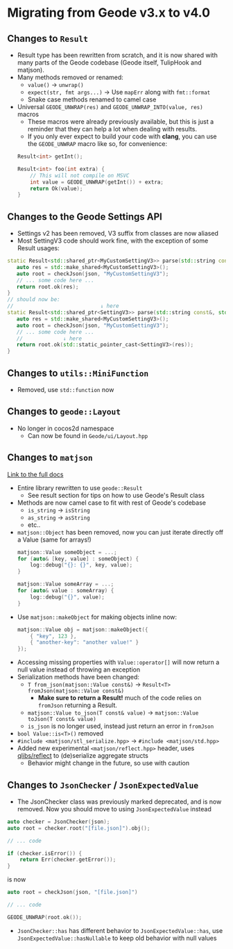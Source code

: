 # Migrating from Geode v3.x to v4.0

## Changes to `Result`
* Result type has been rewritten from scratch, and it is now shared with many parts of the Geode codebase (Geode itself, TulipHook and matjson).
* Many methods removed or renamed:
    * `value()` -> `unwrap()`
    * `expect(str, fmt args...)` -> Use `mapErr` along with `fmt::format`
    * Snake case methods renamed to camel case
* Universal `GEODE_UNWRAP(res)` and `GEODE_UNWRAP_INTO(value, res)` macros
    * These macros were already previously available, but this is just a reminder that they can help a lot when dealing with results.
    * If you only ever expect to build your code with **clang**, you can use the `GEODE_UNWRAP` macro like so, for convenience:
    ```cpp
    Result<int> getInt();

    Result<int> foo(int extra) {
        // This will not compile on MSVC
        int value = GEODE_UNWRAP(getInt()) + extra;
        return Ok(value);
    }
    ```

## Changes to the Geode Settings API
* Settings v2 has been removed, V3 suffix from classes are now aliased
* Most SettingV3 code should work fine, with the exception of some Result usages:
```cpp
static Result<std::shared_ptr<MyCustomSettingV3>> parse(std::string const&, std::string const&, matjson::Value const& json) {
   auto res = std::make_shared<MyCustomSettingV3>();
   auto root = checkJson(json, "MyCustomSettingV3");
   // ... some code here ...
   return root.ok(res);
}
// should now be:
//                            ↓ here
static Result<std::shared_ptr<SettingV3>> parse(std::string const&, std::string const&, matjson::Value const& json) {
   auto res = std::make_shared<MyCustomSettingV3>();
   auto root = checkJson(json, "MyCustomSettingV3");
   // ... some code here ...
   //             ↓ here
   return root.ok(std::static_pointer_cast<SettingV3>(res));
}
```

## Changes to `utils::MiniFunction`
* Removed, use `std::function` now

## Changes to `geode::Layout`
* No longer in cocos2d namespace
    * Can now be found in `Geode/ui/Layout.hpp`

## Changes to `matjson`
[Link to the full docs](https://github.com/geode-sdk/json)
* Entire library rewritten to use `geode::Result`
    * See result section for tips on how to use Geode's Result class
* Methods are now camel case to fit with rest of Geode's codebase
    * `is_string` -> `isString`
    * `as_string` -> `asString`
    * etc..
* `matjson::Object` has been removed, now you can just iterate directly off a Value (same for arrays!)
    ```cpp
    matjson::Value someObject = ...;
    for (auto& [key, value] : someObject) {
        log::debug("{}: {}", key, value);
    }

    matjson::Value someArray = ...;
    for (auto& value : someArray) {
        log::debug("{}", value);
    }
    ```
* Use `matjson::makeObject` for making objects inline now:
    ```cpp
    matjson::Value obj = matjson::makeObject({
        { "key", 123 },
        { "another-key": "another value!" }
    });
    ```
* Accessing missing properties with `Value::operator[]` will now return a null value instead of throwing an exception
* Serialization methods have been changed:
    * `T from_json(matjson::Value const&)` -> `Result<T> fromJson(matjson::Value const&)`
       *  **Make sure to return a Result!** much of the code relies on `fromJson` returning a Result.
    * `matjson::Value to_json(T const& value)` -> `matjson::Value toJson(T const& value)`
    * `is_json` is no longer used, instead just return an error in `fromJson`
* `bool Value::is<T>()` removed
* `#include <matjson/stl_serialize.hpp>` -> `#include <matjson/std.hpp>`
* Added new experimental `<matjson/reflect.hpp>` header, uses [qlibs/reflect](https://github.com/qlibs/reflect) to (de)serialize aggregate structs
    * Behavior might change in the future, so use with caution

## Changes to `JsonChecker` / `JsonExpectedValue`
* The JsonChecker class was previously marked deprecated, and is now removed. Now you should move to using `JsonExpectedValue` instead
```cpp
auto checker = JsonChecker(json);
auto root = checker.root("[file.json]").obj();

// ... code

if (checker.isError()) {
    return Err(checker.getError());
}
```
is now
```cpp
auto root = checkJson(json, "[file.json]")

// ... code

GEODE_UNWRAP(root.ok());
```
* `JsonChecker::has` has different behavior to `JsonExpectedValue::has`, use `JsonExpectedValue::hasNullable` to keep old behavior with null values
